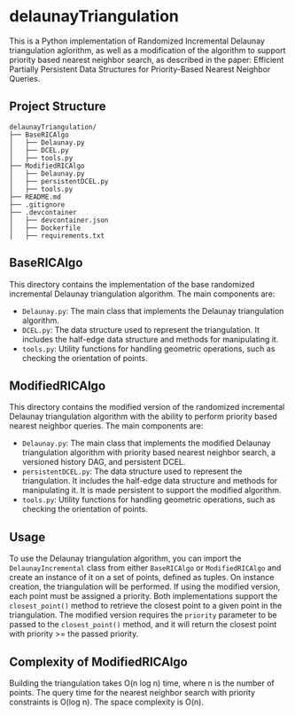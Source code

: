 # delaunayTriangulation

This is a Python implementation of Randomized Incremental Delaunay triangulation aglorithm, as well as a modification of the algorithm to support priority based nearest neighbor search, as described in the paper: Efficient Partially Persistent Data Structures for Priority-Based
Nearest Neighbor Queries. 

## Project Structure
```
delaunayTriangulation/
├── BaseRICAlgo
│   ├── Delaunay.py
│   ├── DCEL.py
│   ├── tools.py
├── ModifiedRICAlgo
│   ├── Delaunay.py
│   ├── persistentDCEL.py
│   ├── tools.py
├── README.md
├── .gitignore
├── .devcontainer
│   ├── devcontainer.json
│   ├── Dockerfile
│   ├── requirements.txt
```

## BaseRICAlgo

This directory contains the implementation of the base randomized incremental Delaunay triangulation algorithm. The main components are:
- `Delaunay.py`: The main class that implements the Delaunay triangulation algorithm.
- `DCEL.py`: The data structure used to represent the triangulation. It includes the half-edge data structure and methods for manipulating it.
- `tools.py`: Utility functions for handling geometric operations, such as checking the orientation of points.

## ModifiedRICAlgo
This directory contains the modified version of the randomized incremental Delaunay triangulation algorithm with the ability to perform priority based nearest neighbor queries. The main components are:
- `Delaunay.py`: The main class that implements the modified Delaunay triangulation algorithm with priority based nearest neighbor search, a versioned history DAG, and persistent DCEL.
- `persistentDCEL.py`: The data structure used to represent the triangulation. It includes the half-edge data structure and methods for manipulating it. It is made persistent to support the modified algorithm.
- `tools.py`: Utility functions for handling geometric operations, such as checking the orientation of points.

## Usage
To use the Delaunay triangulation algorithm, you can import the `DelaunayIncremental` class from either `BaseRICAlgo` or `ModifiedRICAlgo` and create an instance of it on a set of points, defined as tuples. On instance creation, the triangulation will be performed. If using the modified version, each point must be assigned a priority. Both implementations support the `closest_point()` method to retrieve the closest point to a given point in the triangulation. The modified version requires the `priority` parameter to be passed to the `closest_point()` method, and it will return the closest point with priority >= the passed priority.

## Complexity of ModifiedRICAlgo

Building the triangulation takes O(n log n) time, where n is the number of points. The query time for the nearest neighbor search with priority constraints is O(log n). The space complexity is O(n).



